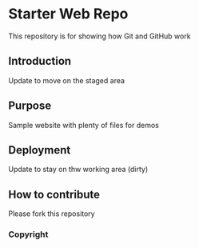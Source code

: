 # Starter Web Repo

This repository is for showing how Git and GitHub work

## Introduction

Update to move on the staged area

## Purpose

Sample website with plenty of files for demos

## Deployment

Update to stay on thw working area (dirty)

## How to contribute

Please fork this repository

### Copyright